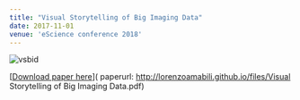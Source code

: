 ```yaml
---
title: "Visual Storytelling of Big Imaging Data"
date: 2017-11-01
venue: 'eScience conference 2018'
---
```

![](https://lorenzoamabili.github.io/images/vsbid2.png "vsbid")

[<u>Download paper here</u>]( paperurl: http://lorenzoamabili.github.io/files/Visual Storytelling of Big Imaging Data.pdf)
